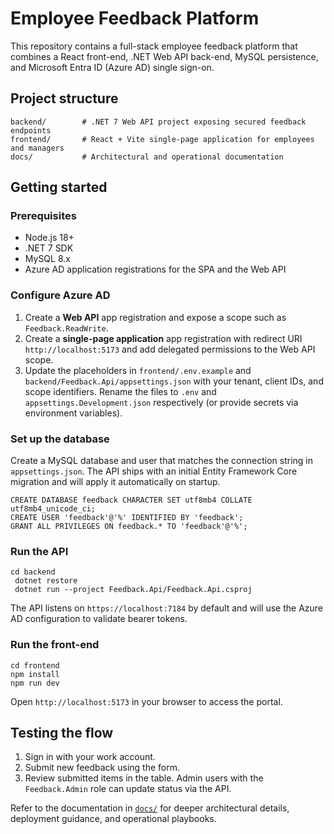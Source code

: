 # Employee Feedback Platform

This repository contains a full-stack employee feedback platform that combines a React front-end, .NET Web API back-end, MySQL persistence, and Microsoft Entra ID (Azure AD) single sign-on.

## Project structure

```text
backend/        # .NET 7 Web API project exposing secured feedback endpoints
frontend/       # React + Vite single-page application for employees and managers
docs/           # Architectural and operational documentation
```

## Getting started

### Prerequisites

* Node.js 18+
* .NET 7 SDK
* MySQL 8.x
* Azure AD application registrations for the SPA and the Web API

### Configure Azure AD

1. Create a **Web API** app registration and expose a scope such as `Feedback.ReadWrite`.
2. Create a **single-page application** app registration with redirect URI `http://localhost:5173` and add delegated permissions to the Web API scope.
3. Update the placeholders in `frontend/.env.example` and `backend/Feedback.Api/appsettings.json` with your tenant, client IDs, and scope identifiers. Rename the files to `.env` and `appsettings.Development.json` respectively (or provide secrets via environment variables).

### Set up the database

Create a MySQL database and user that matches the connection string in `appsettings.json`. The API ships with an initial Entity Framework Core migration and will apply it automatically on startup.

```
CREATE DATABASE feedback CHARACTER SET utf8mb4 COLLATE utf8mb4_unicode_ci;
CREATE USER 'feedback'@'%' IDENTIFIED BY 'feedback';
GRANT ALL PRIVILEGES ON feedback.* TO 'feedback'@'%';
```

### Run the API

```
cd backend
 dotnet restore
 dotnet run --project Feedback.Api/Feedback.Api.csproj
```

The API listens on `https://localhost:7184` by default and will use the Azure AD configuration to validate bearer tokens.

### Run the front-end

```
cd frontend
npm install
npm run dev
```

Open `http://localhost:5173` in your browser to access the portal.

## Testing the flow

1. Sign in with your work account.
2. Submit new feedback using the form.
3. Review submitted items in the table. Admin users with the `Feedback.Admin` role can update status via the API.

Refer to the documentation in [`docs/`](docs/) for deeper architectural details, deployment guidance, and operational playbooks.
